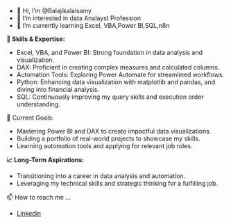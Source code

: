 - 👋 Hi, I’m @Balajikalaisamy
- 👀 I’m interested in data Analayst Profession
- 🌱 I’m currently learning Excel, VBA,Power BI,SQL,n8n
<!---
Balajikalaisamy/Balajikalaisamy is a ✨ special ✨ repository because its `README.md` (this file) appears on your GitHub profile.
You can click the Preview link to take a look at your changes.
--->
**🔧 Skills & Expertise:**
-	Excel, VBA, and Power BI: Strong foundation in data analysis and visualization.
-	DAX: Proficient in creating complex measures and calculated columns.
-	Automation Tools: Exploring Power Automate for streamlined workflows.
-	Python: Enhancing data visualization with matplotlib and pandas, and diving into financial analysis.
-	SQL: Continuously improving my query skills and execution order understanding.

🎯 Current Goals:
- Mastering Power BI and DAX to create impactful data visualizations.
- Building a portfolio of real-world projects to showcase my skills.
- Learning automation tools and applying for relevant job roles.

**📈 Long-Term Aspirations:**

- Transitioning into a career in data analysis and automation.
- Leveraging my technical skills and strategic thinking for a fulfilling job.

📫 How to reach me ...
  
- [Linkedin](https://www.linkedin.com/in/balaji-kalaisamy-dataanalyst/)
  
